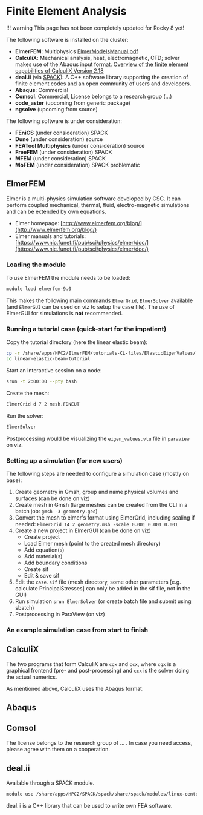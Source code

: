 # Finite Element Analysis

!!! warning
    This page has not been completely updated for Rocky 8 yet!

The following software is installed on the cluster:

- **ElmerFEM**: Multiphysics [ElmerModelsManual.pdf](http://www.nic.funet.fi/pub/sci/physics/elmer/doc/ElmerModelsManual.pdf)
- **CalculiX**: Mechanical analysis, heat, electromagnetic, CFD; solver makes use of the Abaqus input format. [Overview of the finite element capabilities of CalculiX Version 2.18](http://www.dhondt.de/ov_calcu.htm)
- **deal.ii** (via [SPACK](/software/spack)): A C++ software library supporting the creation of finite element codes and an open community of users and developers.
- **Abaqus**: Commercial
- **Comsol**: Commercial, License belongs to a research group (...)
- **code_aster** (upcoming from generic package)
- **ngsolve** (upcoming from source)

The following software is under consideration:

- **FEniCS** (under consideration) SPACK
- **Dune** (under consideration) source
- **FEATool Multiphysics** (under consideration) source
- **FreeFEM** (under consideration) SPACK
- **MFEM** (under consideration) SPACK
- **MoFEM** (under consideration) SPACK problematic

## ElmerFEM

Elmer is a multi-physics simulation software developed by CSC. It can perform coupled mechanical, thermal, fluid, electro-magnetic simulations and can be extended by own equations.

- Elmer homepage: [http://www.elmerfem.org/blog/](http://www.elmerfem.org/blog/)
- Elmer manuals and tutorials: [https://www.nic.funet.fi/pub/sci/physics/elmer/doc/](https://www.nic.funet.fi/pub/sci/physics/elmer/doc/)

### Loading the module

To use ElmerFEM the module needs to be loaded:

```bash
module load elmerfem-9.0
```

This makes the following main commands `ElmerGrid`, `ElmerSolver` available (and `ElmerGUI` can be used on viz to setup the case file). The use of ElmerGUI for simulations is **not** recommended.

### Running a tutorial case (quick-start for the impatient)

Copy the tutorial directory (here the linear elastic beam):

```bash
cp -r /share/apps/HPC2/ElmerFEM/tutorials-CL-files/ElasticEigenValues/ linear-elastic-beam-tutorial
cd linear-elastic-beam-tutorial
```

Start an interactive session on a node:

```bash
srun -t 2:00:00 --pty bash
```

Create the mesh:

```bash
ElmerGrid d 7 2 mesh.FDNEUT
```

Run the solver:

```bash
ElmerSolver
```

Postprocessing would be visualizing the `eigen_values.vtu` file in `paraview` on viz.

### Setting up a simulation (for new users)

The following steps are needed to configure a simulation case (mostly on base):

1. Create geometry in Gmsh, group and name physical volumes and surfaces (can be done on viz)
2. Create mesh in Gmsh (large meshes can be created from the CLI in a batch job: `gmsh -3 geometry.geo`)
3. Convert the mesh to elmer's format using ElmerGrid, including scaling if needed: `ElmerGrid 14 2 geometry.msh -scale 0.001 0.001 0.001`
4. Create a new project in ElmerGUI (can be done on viz)
    - Create project
    - Load Elmer mesh (point to the created mesh directory)
    - Add equation(s)
    - Add material(s)
    - Add boundary conditions
    - Create sif
    - Edit & save sif
5. Edit the `case.sif` file (mesh directory, some other parameters [e.g. calculate PrincipalStresses] can only be added in the sif file, not in the GUI)
6. Run simulation `srun ElmerSolver` (or create batch file and submit using sbatch)
7. Postprocessing in ParaView (on viz)

### An example simulation case from start to finish

## CalculiX

The two programs that form CalculiX are `cgx` and `ccx`, where `cgx` is a graphical frontend (pre- and post-processing) and `ccx` is the solver doing the actual numerics.

As mentioned above, CalculiX uses the Abaqus format.

## Abaqus

## Comsol

The license belongs to the research group of ... . In case you need access, please agree with them on a cooperation.

## deal.ii

Available through a SPACK module.

```bash
module use /share/apps/HPC2/SPACK/spack/share/spack/modules/linux-centos7-skylake_avx512/
```

deal.ii is a C++ library that can be used to write own FEA software.
